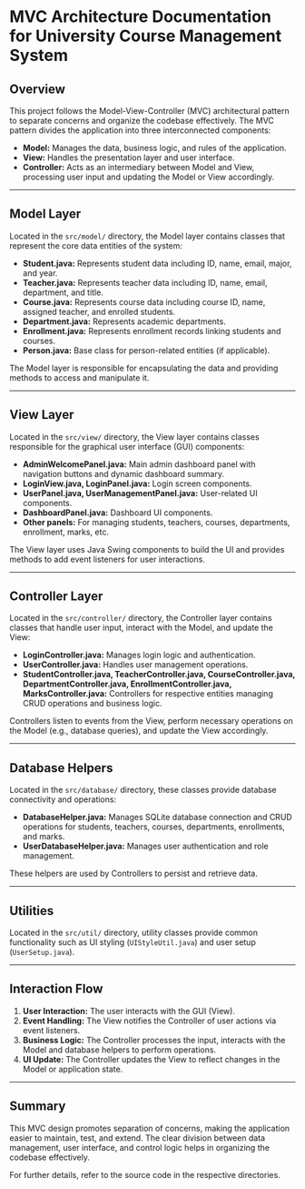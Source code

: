 # MVC Architecture Documentation for University Course Management System

## Overview

This project follows the Model-View-Controller (MVC) architectural pattern to separate concerns and organize the codebase effectively. The MVC pattern divides the application into three interconnected components:

- **Model:** Manages the data, business logic, and rules of the application.
- **View:** Handles the presentation layer and user interface.
- **Controller:** Acts as an intermediary between Model and View, processing user input and updating the Model or View accordingly.

---

## Model Layer

Located in the `src/model/` directory, the Model layer contains classes that represent the core data entities of the system:

- **Student.java:** Represents student data including ID, name, email, major, and year.
- **Teacher.java:** Represents teacher data including ID, name, email, department, and title.
- **Course.java:** Represents course data including course ID, name, assigned teacher, and enrolled students.
- **Department.java:** Represents academic departments.
- **Enrollment.java:** Represents enrollment records linking students and courses.
- **Person.java:** Base class for person-related entities (if applicable).

The Model layer is responsible for encapsulating the data and providing methods to access and manipulate it.

---

## View Layer

Located in the `src/view/` directory, the View layer contains classes responsible for the graphical user interface (GUI) components:

- **AdminWelcomePanel.java:** Main admin dashboard panel with navigation buttons and dynamic dashboard summary.
- **LoginView.java, LoginPanel.java:** Login screen components.
- **UserPanel.java, UserManagementPanel.java:** User-related UI components.
- **DashboardPanel.java:** Dashboard UI components.
- **Other panels:** For managing students, teachers, courses, departments, enrollment, marks, etc.

The View layer uses Java Swing components to build the UI and provides methods to add event listeners for user interactions.

---

## Controller Layer

Located in the `src/controller/` directory, the Controller layer contains classes that handle user input, interact with the Model, and update the View:

- **LoginController.java:** Manages login logic and authentication.
- **UserController.java:** Handles user management operations.
- **StudentController.java, TeacherController.java, CourseController.java, DepartmentController.java, EnrollmentController.java, MarksController.java:** Controllers for respective entities managing CRUD operations and business logic.

Controllers listen to events from the View, perform necessary operations on the Model (e.g., database queries), and update the View accordingly.

---

## Database Helpers

Located in the `src/database/` directory, these classes provide database connectivity and operations:

- **DatabaseHelper.java:** Manages SQLite database connection and CRUD operations for students, teachers, courses, departments, enrollments, and marks.
- **UserDatabaseHelper.java:** Manages user authentication and role management.

These helpers are used by Controllers to persist and retrieve data.

---

## Utilities

Located in the `src/util/` directory, utility classes provide common functionality such as UI styling (`UIStyleUtil.java`) and user setup (`UserSetup.java`).

---

## Interaction Flow

1. **User Interaction:** The user interacts with the GUI (View).
2. **Event Handling:** The View notifies the Controller of user actions via event listeners.
3. **Business Logic:** The Controller processes the input, interacts with the Model and database helpers to perform operations.
4. **UI Update:** The Controller updates the View to reflect changes in the Model or application state.

---

## Summary

This MVC design promotes separation of concerns, making the application easier to maintain, test, and extend. The clear division between data management, user interface, and control logic helps in organizing the codebase effectively.

For further details, refer to the source code in the respective directories.
